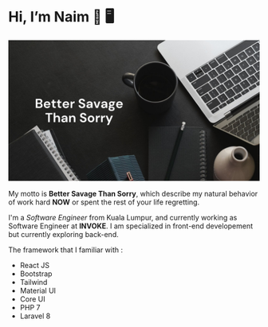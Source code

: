 # Hi, I’m Naim :wave: :desktop_computer:

![poster](https://github.com/mnaimn21/mnaimn21/blob/main/poster.jpg)



My motto is **Better Savage Than Sorry**, which describe my natural behavior of work hard **NOW** or spent the rest of your life regretting.

I'm a _Software Engineer_ from Kuala Lumpur, and currently working as Software Engineer at **INVOKE**. I am specialized in front-end developement but currently exploring back-end. 

The framework that I familiar with : 

  - React JS
  - Bootstrap
  - Tailwind
  - Material UI
  - Core UI 
  - PHP 7
  - Laravel 8


